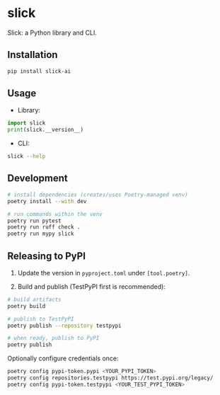# slick

Slick: a Python library and CLI.

## Installation

```bash
pip install slick-ai
```

## Usage

- Library:

```python
import slick
print(slick.__version__)
```

- CLI:

```bash
slick --help
```

## Development

```bash
# install dependencies (creates/uses Poetry-managed venv)
poetry install --with dev

# run commands within the venv
poetry run pytest
poetry run ruff check .
poetry run mypy slick
```

## Releasing to PyPI

1) Update the version in `pyproject.toml` under `[tool.poetry]`.

2) Build and publish (TestPyPI first is recommended):

```bash
# build artifacts
poetry build

# publish to TestPyPI
poetry publish --repository testpypi

# when ready, publish to PyPI
poetry publish
```

Optionally configure credentials once:

```bash
poetry config pypi-token.pypi <YOUR_PYPI_TOKEN>
poetry config repositories.testpypi https://test.pypi.org/legacy/
poetry config pypi-token.testpypi <YOUR_TEST_PYPI_TOKEN>
```
